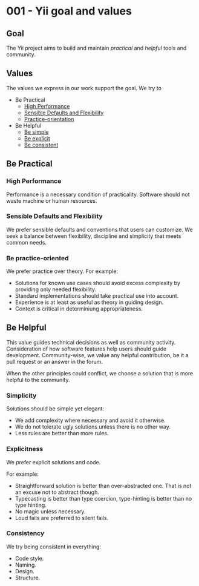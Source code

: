 # 001 - Yii goal and values

## Goal

The Yii project aims to build and maintain _practical_ and _helpful_ tools and community.

## Values

The values we express in our work support the goal. We try to

- Be Practical
    - [High Performance](#high-performance)
    - [Sensible Defaults and Flexibility](#sensible-defaults-and-flexibility)
    - [Practice-orientation](#practice-orientation)
- Be Helpful
    - [Be simple](#simplicity)
    - [Be explicit](#explicitness)
    - [Be consistent](#consistency)
    
## Be Practical

### High Performance

Performance is a necessary condition of practicality. Software should not waste machine or human resources.

### Sensible Defaults and Flexibility

We prefer sensible defaults and conventions that users can customize. We seek a balance between flexibility, discipline and simplicity that meets common needs.

### Be practice-oriented

We prefer practice over theory. For example:

- Solutions for known use cases should avoid excess complexity by providing only needed flexibility.
- Standard implementations should take practical use into account.
- Experience is at least as useful as theory in guiding design.
- Context is critical in determiniung appropriateness.

## Be Helpful

This value guides technical decisions as well as community activity. Consideration of how software features help users should guide development. Community-wise, we value any helpful contribution, be it a
pull request or an answer in the forum.

When the other principles could conflict, we choose a solution that is more helpful to the community.

### Simplicity

Solutions should be simple yet elegant:

- We add complexity where necessary and avoid it otherwise.
- We do not tolerate ugly solutions unless there is no other way.
- Less rules are better than more rules.

### Explicitness

We prefer explicit solutions and code.

For example:

- Straightforward solution is better than over-abstracted one. That is not an excuse not to abstract though.
- Typecasting is better than type coercion, type-hinting is better than no type hinting.
- No magic unless necessary.
- Loud fails are preferred to silent fails.

### Consistency

We try being consistent in everything:

- Code style.
- Naming.
- Design.
- Structure.
